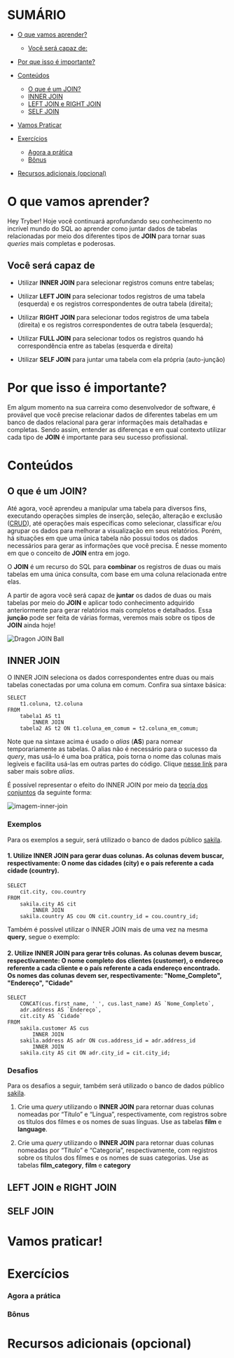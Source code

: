 # SUMÁRIO

- [O que vamos aprender?](#o-que-vamos-aprender)

  - [Você será capaz de:](#você-será-capaz-de)
 
- [Por que isso é importante?](#por-que-isso-é-importante)

- [Conteúdos](#conteúdos)

  - [O que é um JOIN?](#o-que-é-um-join)
  - [INNER JOIN](#inner-join)
  - [LEFT JOIN e RIGHT JOIN](#left-join-e-right-join)
  - [SELF JOIN](#self-join)

- [Vamos Praticar](#vamos-praticar)

- [Exercícios](#exercícios)
  
  - [Agora a prática](#agora-a-prática)
  - [Bônus](#bônus)
  
- [Recursos adicionais (opcional)](#recursos-adicionais-opcional)

# O que vamos aprender?

Hey Tryber! Hoje você continuará aprofundando seu conhecimento 
no incrível mundo do SQL ao aprender como juntar dados de tabelas 
relacionadas por meio dos diferentes tipos de **JOIN** para tornar suas *queries* mais completas e poderosas.

## Você será capaz de

- Utilizar **INNER JOIN** para selecionar registros comuns 
entre tabelas; 

- Utilizar **LEFT JOIN** para selecionar todos registros de uma
tabela (esquerda) e os registros correspondentes de outra 
tabela (direita);

- Utilizar **RIGHT JOIN** para selecionar todos registros de uma
tabela (direita) e os registros correspondentes de outra 
tabela (esquerda);

- Utilizar **FULL JOIN** para selecionar todos os registros 
quando há correspondência entre as tabelas (esquerda e direita)

- Utilizar **SELF JOIN** para juntar uma tabela com 
ela própria (auto-junção)


# Por que isso é importante?

Em algum momento na sua carreira como desenvolvedor de software, é provável que você precise relacionar dados de diferentes tabelas em um banco de dados relacional  para gerar informações mais detalhadas e completas. Sendo assim, entender as diferenças e em qual contexto utilizar cada tipo de **JOIN** é importante para seu sucesso profissional.


# Conteúdos

## O que é um JOIN?

Até agora, você aprendeu a manipular uma tabela para diversos fins, executando operações simples de inserção, seleção, alteração e exclusão ([CRUD](https://developer.mozilla.org/pt-BR/docs/Glossary/CRUD)), até operações mais específicas como selecionar, classificar e/ou agrupar os dados para melhorar a visualização em seus relatórios. Porém, há situações em que uma única tabela não possui todos os dados necessários para gerar as informações que você precisa. É nesse momento em que o conceito de **JOIN** entra em jogo.

O **JOIN** é um recurso do SQL para **combinar** os registros de duas ou mais tabelas em uma única consulta, com base em uma coluna relacionada entre elas.

A partir de agora você será capaz de **juntar** os dados de duas ou mais tabelas por meio do **JOIN** e aplicar todo conhecimento adquirido anteriormente para gerar relatórios mais completos e detalhados. Essa **junção** pode ser feita de várias formas, veremos mais sobre os tipos de **JOIN** ainda hoje!

![Dragon JOIN Ball](https://c.tenor.com/1wJU51jgwSQAAAAC/dbz-dragonball.gif)

## INNER JOIN

O INNER JOIN seleciona os dados correspondentes entre duas ou 
mais tabelas conectadas por uma coluna em comum. Confira sua sintaxe básica:
```
SELECT 
    t1.coluna, t2.coluna
FROM
    tabela1 AS t1
        INNER JOIN
    tabela2 AS t2 ON t1.coluna_em_comum = t2.coluna_em_comum;

```

Note que na sintaxe acima é usado o *alias* (**AS**) para nomear temporariamente as tabelas. O alias não é necessário para o sucesso da *query*, mas usá-lo é uma
boa prática, pois torna o nome das colunas mais legíveis e facilita usá-las em outras partes do código. Clique [nesse link](https://www.w3schools.com/sql/sql_alias.asp) para saber mais sobre *alias*.

É possível representar o efeito do INNER JOIN por meio da [teoría dos conjuntos](https://www.todamateria.com.br/teoria-dos-conjuntos/) da seguinte forma:

![imagem-inner-join](https://www.w3schools.com/sql/img_innerjoin.gif)

### Exemplos

Para os exemplos a seguir, será utilizado o banco de dados público [sakila](https://s3.us-east-2.amazonaws.com/assets.app.betrybe.com/back-end/sakila-1ae15ae82697888c35bf1f1c8acbf755.sql).

#### 1. Utilize INNER JOIN para gerar duas colunas. As colunas devem buscar, respectivamente: O nome das cidades (**city**) e o país referente a cada cidade (**country**).

```
SELECT 
    cit.city, cou.country
FROM
    sakila.city AS cit
        INNER JOIN
    sakila.country AS cou ON cit.country_id = cou.country_id;

```
Também é possível utilizar o INNER JOIN mais de uma vez na mesma **query**, segue o exemplo:

#### 2. Utilize INNER JOIN para gerar três colunas. As colunas devem buscar, respectivamente: O nome completo dos clientes (**customer**), o endereço referente a cada cliente e o país referente a cada endereço encontrado. Os nomes das colunas devem ser, respectivamente: "Nome_Completo", "Endereço", "Cidade"

```
SELECT 
    CONCAT(cus.first_name, ' ', cus.last_name) AS `Nome_Completo`,
    adr.address AS `Endereço`,
    cit.city AS `Cidade`
FROM
    sakila.customer AS cus
        INNER JOIN
    sakila.address AS adr ON cus.address_id = adr.address_id
        INNER JOIN
    sakila.city AS cit ON adr.city_id = cit.city_id;

```
### Desafios

Para os desafios a seguir, também será utilizado o banco de dados público [sakila](https://s3.us-east-2.amazonaws.com/assets.app.betrybe.com/back-end/sakila-1ae15ae82697888c35bf1f1c8acbf755.sql).

1. Crie uma *query* utilizando o **INNER JOIN** para retornar duas colunas nomeadas por “Título” e “Língua”, respectivamente, com registros sobre os títulos dos filmes e os nomes de suas línguas. Use as tabelas **film** e **language**.

2. Crie uma *query* utilizando o **INNER JOIN** para retornar duas colunas nomeadas por “Título” e “Categoria”, respectivamente, com registros sobre os títulos dos filmes e os nomes de suas categorias. Use as tabelas **film_category**, **film** e **category**

## LEFT JOIN e RIGHT JOIN

## SELF JOIN

# Vamos praticar!

# Exercícios

### Agora a prática

### Bônus

# Recursos adicionais (opcional)

